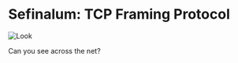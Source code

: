 Sefinalum: TCP Framing Protocol
===============================

![Look](https://styles.redditmedia.com/t5_2u4lp/styles/image_widget_rxxalrdgrso01.png)

Can you see across the net?
